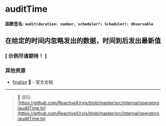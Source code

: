 # auditTime

#### 函数签名: `audit(duration: number, scheduler?: Scheduler): Observable`

## 在给定的时间内忽略发出的数据，时间到后发出最新值

### [ 示例尽请期待！ ]

### 其他资源

* [finalize](http://cn.rx.js.org/class/es6/Observable.js~Observable.html#instance-method-auditTime)
  :newspaper: - 官方文档

---

> :file_folder: 源码:
> [https://github.com/ReactiveX/rxjs/blob/master/src/internal/operators/auditTime.ts](https://github.com/ReactiveX/rxjs/blob/master/src/internal/operators/auditTime.ts)
